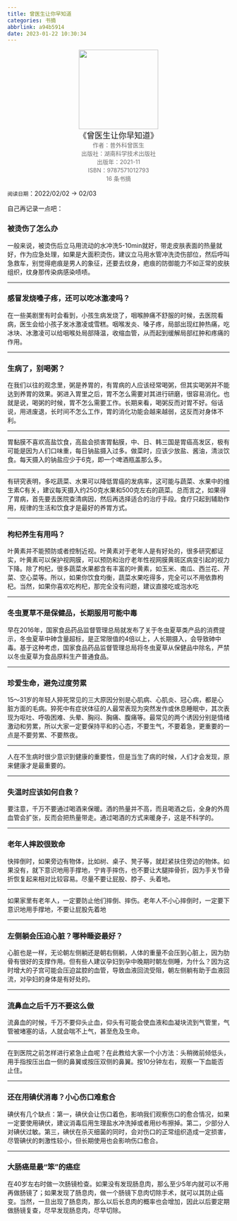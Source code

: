 ```yaml
---
title: 曾医生让你早知道
categories: 书摘
abbrlink: a94b5914
date: 2023-01-22 10:30:34
---
```


<center><img src="https://rescdn.qqmail.com/weread/cover/102/3300007102/t9_3300007102.jpg" width="180"> </center>
<center><font size=4>《曾医生让你早知道》</font></center>
<center><font color='#6e6e6e' size=2>作者：普外科曾医生</font></center>
<center><font color='#6e6e6e' size=2></font></center>
<center><font color='#6e6e6e' size=2>出版社：湖南科学技术出版社</font></center>
<center><font color='#6e6e6e' size=2>出版年：2021-11</font></center>
<center><font color='#6e6e6e' size=2>ISBN：9787571012793</font></center>
<center><font color='#6e6e6e' size=2>16 条书摘</font></center>

`阅读日期`：2022/02/02 → 02/03 

自己再记录一点吧：

### 被烫伤了怎么办

一般来说，被烫伤后立马用流动的水冲洗5-10min就好，带走皮肤表面的热量就好，作为应急处理，如果是大面积烫伤，建议立马用水管冲洗烫伤部位，然后呼叫急救车，别觉得疤痕是男人的象征，还要去纹身，疤痕的防御能力不如正常的皮肤组织，纹身那传染病感染啧啧。

---

### 感冒发烧嗓子疼，还可以吃冰激凌吗？

‍在一些美剧里有时会看到，小孩生病发烧了，咽喉肿痛不舒服的时候，去医院看病，医生会给小孩子发冰激凌或雪糕。咽喉发炎、嗓子疼，局部出现红肿热痛，吃冰块、冰激凌可以给咽喉处局部降温，收缩血管，从而起到缓解局部红肿和疼痛的作用。

---

### 生病了，别喝粥？

‍在我们以往的观念里，粥是养胃的，有胃病的人应该经常喝粥，但其实喝粥并不能达到养胃的效果。粥进入胃里之后，胃不怎么需要对其进行研磨，很容易消化。也就是说，喝粥的时候，胃不怎么需要工作。长期来看，喝粥反而对胃不好。俗话说，用进废退，长时间不怎么工作，胃的消化功能会越来越弱，这反而对身体不利。

---

‍胃黏膜不喜欢高盐饮食，高盐会损害胃黏膜，中、日、韩三国是胃癌高发区，极有可能是因为人们口味重，每日钠盐摄入过多。做菜时，应该少放盐、酱油，清淡饮食。每天摄入的钠盐应少于6克，即一个啤酒瓶盖那么多。

---

‍有研究表明，多吃蔬菜、水果可以降低胃癌的发病率，这可能与蔬菜、水果中的维生素C有关，建议每天摄入约250克水果和500克左右的蔬菜。总而言之，如果得了胃病，首先要去医院查清病因，然后再选择适合的治疗手段。食疗只起到辅助作用，规律的生活和饮食才是最好的养胃方式。

---

### 枸杞养生有用吗？

‍叶黄素并不能预防或者控制近视。叶黄素对于老年人是有好处的，很多研究都证实，叶黄素可以保护视网膜，可以预防和治疗老年性视网膜黄斑区病变引起的视力下降。除了枸杞，很多蔬菜水果都含有丰富的叶黄素，如玉米、南瓜、西兰花、芹菜、空心菜等。所以，如果你饮食均衡，蔬菜水果吃得多，完全可以不用依靠枸杞。当然，如果你喜欢吃枸杞，那完全没有问题，建议直接吃或泡水吃

---

### 冬虫夏草不是保健品，长期服用可能中毒

‍早在2016年，国家食品药品监督管理总局就发布了关于冬虫夏草类产品的消费提示，冬虫夏草中砷含量超标，是正常限值的4倍以上，人长期摄入，会导致砷中毒。基于这种考虑，国家食品药品监督管理总局将冬虫夏草从保健品中除名，严禁以冬虫夏草为食品原料生产普通食品。

---

### 珍爱生命，避免过度劳累

‍15～31岁的年轻人猝死常见的三大原因分别是心肌病、心肌炎、冠心病，都是心脏方面的毛病。猝死中有症状体征的人最常表现为突然发作或休息睡眠中，其次表现为呕吐、呼吸困难、头晕、胸闷、胸痛、腹痛等。最常见的两个诱因分别是情绪激动和劳累，所以大家一定要保持平和的心态，不要生气，不要着急，更重要的一点是不要劳累、不要熬夜。

---

‍人在不生病时很少意识到健康的重要性，但是当生了病的时候，人们才会发现，原来健康才是最重要的。

---

### 失温时应该如何自救？

‍要注意，千万不要通过喝酒来保暖。酒的热量并不高，而且喝酒之后，全身的外周血管会扩张，反而会把热量带走。通过喝酒的方式来暖身子，这是不科学的。

---

### 老年人摔跤很致命

‍快摔倒时，如果旁边有物体，比如树、桌子、凳子等，就赶紧扶住旁边的物体。如果没有，就下意识地用手撑地，宁肯手摔伤，也不要让大腿摔骨折，因为手关节骨折恢复起来相对比较容易。尽量不要让屁股、脖子、头着地。

---

‍如果家里有老年人，一定要防止他们摔倒、摔伤。老年人不小心摔倒时，一定要下意识地用手撑地，不要让屁股先着地

---

### 左侧躺会压迫心脏？哪种睡姿最好？

‍心脏也是一样，无论朝左侧躺还是朝右侧躺，人体的重量不会压到心脏上，因为肋骨有很好的支撑作用。但有些人建议孕妇到孕中晚期时朝左侧睡，为什么？因为这时增大的子宫可能会压迫盆腔的血管，导致血液回流受阻，朝左侧躺有助于血液回流，对孕妇的身体是有好处的。

---

### 流鼻血之后千万不要这么做

‍流鼻血的时候，千万不要仰头止血，仰头有可能会使血液和血凝块流到气管里，气管被堵塞的话，人就会喘不上气，甚至危及生命。

---

‍在到医院之前怎样进行紧急止血呢？在此教给大家一个小方法：头稍微前倾低头，用手指按压出血一侧的鼻翼或按压双侧的鼻翼。按10分钟左右，观察一下血能否止住。

---

### 还在用碘伏消毒？小心伤口难愈合

‍碘伏有几个缺点：第一，碘伏会让伤口着色，影响我们观察伤口的愈合情况，如果一定要使用碘伏，建议消毒后用生理盐水冲洗掉或者用纱布擦掉。第二，少部分人对碘伏过敏。第三，碘伏在杀灭细菌的同时，会对伤口的正常组织造成一定损害，尽管碘伏的刺激性较小，但长期使用也会影响伤口愈合。

---

### 大肠癌是最“笨”的癌症

‍在40岁左右时做一次肠镜检查。如果没有发现肠息肉，那么至少5年内就可以不用再做肠镜了；如果发现了肠息肉，做一个肠镜下息肉切除手术，就可以其防止癌变。当然，一旦出现了肠息肉，那么以后长息肉的概率也会增加，因此以后要定期做肠镜复查，尽早发现肠息肉，尽早切除。

